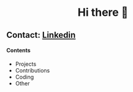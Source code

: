 <h1 align="center">Hi there 👋</h1>
  
## Contact: [Linkedin](https://www.linkedin.com/in/giuseppe-ferrara-link/)

#### Contents
<ul>
  <li>Projects</li>
  <li>Contributions</li>
  <li>Coding</li>
  <li>Other</li>
</ul>





